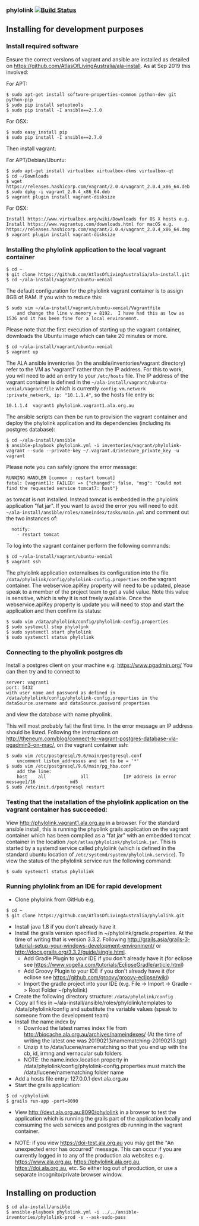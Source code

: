 ### phylolink   [![Build Status](https://travis-ci.org/AtlasOfLivingAustralia/phylolink.svg?branch=master)](https://travis-ci.org/AtlasOfLivingAustralia/phylolink)

## Installing for development purposes

### Install required software

Ensure the correct versions of vagrant and ansible are installed as detailed on https://github.com/AtlasOfLivingAustralia/ala-install.  As at Sep 2019 this involved:

For APT:
```
$ sudo apt-get install software-properties-common python-dev git python-pip
$ sudo pip install setuptools
$ sudo pip install -I ansible==2.7.0
```

For OSX:
```
$ sudo easy_install pip
$ sudo pip install -I ansible==2.7.0
```

Then install vagrant:

For APT/Debian/Ubuntu:
```
$ sudo apt-get install virtualbox virtualbox-dkms virtualbox-qt
$ cd ~/Downloads
$ wget https://releases.hashicorp.com/vagrant/2.0.4/vagrant_2.0.4_x86_64.deb
$ sudo dpkg -i vagrant_2.0.4_x86_64.deb
$ vagrant plugin install vagrant-disksize
```

For OSX:
```
Install https://www.virtualbox.org/wiki/Downloads for OS X hosts e.g. 
Install https://www.vagrantup.com/downloads.html for macOS e.g. https://releases.hashicorp.com/vagrant/2.0.4/vagrant_2.0.4_x86_64.dmg
$ vagrant plugin install vagrant-disksize
```

### Installing the phylolink application to the local vagrant container

```
$ cd ~
$ git clone https://github.com/AtlasOfLivingAustralia/ala-install.git
$ cd ~/ala-install/vagrant/ubuntu-xenial
```

The default configuration for the phylolink vagrant container is to assign 8GB of RAM.  If you wish to reduce this:
```
$ sudo vim ~/ala-install/vagrant/ubuntu-xenial/Vagrantfile
    and change the line v.memory = 8192.  I have had this as low as 1536 and it has been fine for a local environemnt.
```

Please note that the first execution of starting up the vagrant container, downloads the Ubuntu image which can take 20 minutes or more.
```
$ cd ~/ala-install/vagrant/ubuntu-xenial
$ vagrant up
```

The ALA ansible inventories (in the ansible/inventories/vagrant directory) refer to the VM as 'vagrant1' rather than the IP address. For this to work, you will need to add an entry to your ```/etc/hosts``` file.  The IP address of the vagrant container is defined in the ```~/ala-install/vagrant/ubuntu-xenial/Vagrantfile``` which is currently ```config.vm.network :private_network, ip: "10.1.1.4"```, so the hosts file entry is:
```
10.1.1.4  vagrant1 phylolink.vagrant1.ala.org.au
```

The ansible scripts can then be run to provision the vagrant container and deploy the phylolink application and its dependencies (including its postgres database):
```
$ cd ~/ala-install/ansible
$ ansible-playbook phylolink.yml -i inventories/vagrant/phylolink-vagrant --sudo --private-key ~/.vagrant.d/insecure_private_key -u vagrant
```
Please note you can safely ignore the error message:
```
RUNNING HANDLER [common : restart tomcat] 
fatal: [vagrant1]: FAILED! => {"changed": false, "msg": "Could not find the requested service tomcat7: host"}
```
as tomcat is not installed.  Instead tomcat is embedded in the phylolink application "fat jar".  If you want to avoid the error you will need to edit ```~/ala-install/ansible/roles/nameindex/tasks/main.yml``` and comment out the two instances of:
```
  notify:
    - restart tomcat
```

To log into the vagrant container perform the following commands:
```
$ cd ~/ala-install/vagrant/ubuntu-xenial
$ vagrant ssh
```

The phylolink application externalises its configuration into the file ```/data/phylolink/config/phylolink-config.properties``` on the vagrant container.
The webservice.apiKey property will need to be updated, please speak to a member of the project team to get a valid value.  Note this value is sensitive, which is why it is not freely available.  Once the webservice.apiKey property is update you will need to stop and start the application and then confirm its status:
```
$ sudo vim /data/phylolink/config/phylolink-config.properties
$ sudo systemctl stop phylolink
$ sudo systemctl start phylolink
$ sudo systemctl status phylolink
```

### Connecting to the phyolink postgres db

Install a postgres client on your machine e.g. https://www.pgadmin.org/
You can then try and to connect to 
```
server: vagrant1
port: 5432
with user name and password as defined in /data/phylolink/config/phylolink-config.properties in the dataSource.username and dataSource.password properties
```
and view the database with name phyolink.  

This will most probably fail the first time.  In the error message an IP address should be listed.  Following the instructions on http://theneum.com/blog/connect-to-vagrant-postgres-database-via-pgadmin3-on-mac/, on the vagrant container ssh:
```
$ sudo vim /etc/postgresql/9.6/main/postgresql.conf
    uncomment listen_addresses and set to be = '*' 
$ sudo vim /etc/postgresql/9.6/main/pg_hba.conf
    add the line: 
	host    all             all             [IP address in error message]/16             md5
$ sudo /etc/init.d/postgresql restart    
```

### Testing that the installation of the phylolink application on the vagrant container has succeeded:
View http://phylolink.vagrant1.ala.org.au in a browser.  For the standard ansible install, this is running the phyolink grails application on the vagrant container which has been compiled as a "fat jar" with an embedded tomcat container in the location ```/opt/atlas/phylolink/phylolink.jar```.  This is started by a systemd service called phylolink (which is defined in the standard ubuntu location of ```/etc/systemd/system/phylolink.service```).  To view the status of the phylolink service run the following command:
```
$ sudo systemctl status phylolink
```

### Running phylolink from an IDE for rapid development

* Clone phylolink from GitHub e.g. 
```
$ cd ~
$ git clone https://github.com/AtlasOfLivingAustralia/phylolink.git
```
* Install java 1.8 if you don't already have it
* Install the grails version specified in ~/phylolink/gradle.properties.  At the time of writing that is version 3.3.2.  Following  http://grails.asia/grails-3-tutorial-setup-your-windows-development-environment/ or http://docs.grails.org/3.3.2/guide/single.html.
  * Add Gradle Plugin to your IDE if you don't already have it (for eclipse see https://www.vogella.com/tutorials/EclipseGradle/article.html)
  * Add Groovy Plugin to your IDE if you don't already have it (for eclipse see https://github.com/groovy/groovy-eclipse/wiki)
  * Import the gradle project into your IDE (e.g. File -> Import -> Gradle -> Root Folder ~/phylolink)
* Create the following directory structure: ```/data/phylolink/config```
* Copy all files in ~/ala-install/ansible/roles/phylolink/templates to /data/phylolink/config and substitute the variable values (speak to someone from the development team)
* Install the name index by 
  * Download the latest names index file from http://biocache.ala.org.au/archives/nameindexes/ (At the time of writing the latest one was 20190213/namematching-20190213.tgz)
  * Unzip it to /data/lucene/namematching so that you end up with the cb, id, irmng and vernacular sub folders
  * NOTE: the name.index.location property in /data/phylolink/config/phylolink-config.properties must match the /data/lucene/namematching folder name
* Add a hosts file entry: 127.0.0.1    devt.ala.org.au
* Start the grails application:
```
$ cd ~/phylolink
$ grails run-app -port=8090
```
* View http://devt.ala.org.au:8090/phylolink in a browser to test the application which is running the grails part of the application locally and consuming the web services and postgres db running in the vagrant container.

* NOTE: if you view https://doi-test.ala.org.au you may get the "An unexpected error has occurred" message.  This can occur if you are currently logged in to any of the production ala websites e.g. https://www.ala.org.au, https://phylolink.ala.org.au, https://doi.ala.org.au, etc.  So either log out of production, or use a separate incognito/private browser window.

## Installing on production
```
$ cd ala-install/ansible
$ ansible-playbook phylolink.yml -i ../../ansible-inventories/phylolink-prod -s --ask-sudo-pass
```


